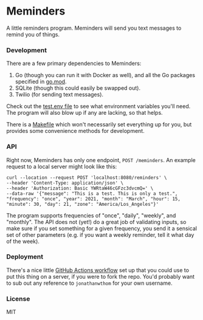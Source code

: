 # Meminders

A little reminders program. Meminders will send you text messages to remind you
of things.

### Development

There are a few primary dependencies to Meminders:
1. Go (though you can run it with Docker as well), and all the Go packages
   specified in [go.mod](https://github.com/JonathanWThom/meminders/blob/main/go.mod).
2. SQLite (though this could easily be swapped out).
3. Twilio (for sending text messages).

Check out the [test.env file](https://github.com/JonathanWThom/meminders/blob/main/.env.test) to see what environment variables you'll need. The program will also blow up if any are lacking, so that helps.

There is a [Makefile](https://github.com/JonathanWThom/meminders/blob/main/Makefile) which won't necessarily set everything up for you, but provides some convenience methods for development.

### API

Right now, Meminders has only one endpoint, `POST /meminders`. An example
request to a local server might look like this:

```
curl --location --request POST 'localhost:8080/reminders' \
--header 'Content-Type: application/json' \
--header 'Authorization: Basic YWRtaW46cGFzc3dvcmQ=' \
--data-raw '{"message": "This is a test. This is only a test.", "frequency": "once", "year": 2021, "month": "March", "hour": 15, "minute": 30, "day": 21, "zone": "America/Los_Angeles"}'
```

The program supports frequencies of "once", "daily", "weekly", and "monthly".
The API does not (yet!) do a great job of validating inputs, so make sure if you
set something for a given frequency, you send it a sensical set of other
parameters (e.g. if you want a weekly reminder, tell it what day of the week).

### Deployment

There's a nice little [GitHub Actions workflow](https://github.com/JonathanWThom/meminders/blob/main/.github/workflows/go.yml) set up that you could use to put this thing on a server, if you were to fork the repo. You'd probably want to sub out any reference to `jonathanwthom` for your own username.

### License

MIT
